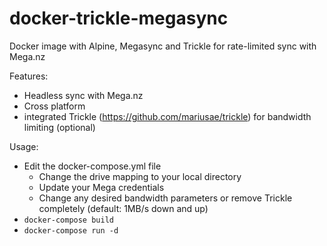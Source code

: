 # docker-trickle-megasync
Docker image with Alpine, Megasync and Trickle for rate-limited sync with Mega.nz

Features:
- Headless sync with Mega.nz
- Cross platform
- integrated Trickle (https://github.com/mariusae/trickle) for bandwidth limiting (optional)

Usage:
- Edit the docker-compose.yml file
  - Change the drive mapping to your local directory
  - Update your Mega credentials 
  - Change any desired bandwidth parameters or remove Trickle completely (default:  1MB/s down and up)
- `docker-compose build`
- `docker-compose run -d`
